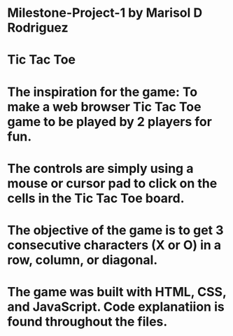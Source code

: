 # Milestone-Project-1 by Marisol D Rodriguez

# Tic Tac Toe

# The inspiration for the game: To make a web browser Tic Tac Toe game to be played by 2 players for fun.

# The controls are simply using a mouse or cursor pad to click on the cells in the Tic Tac Toe board.

# The objective of the game is to get 3 consecutive characters (X or O) in a row, column, or diagonal.

# The game was built with HTML, CSS, and JavaScript. Code explanatiion is found throughout the files.
